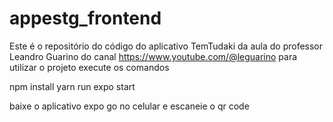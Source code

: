 ﻿# appestg_frontend
Este é o repositório do código do aplicativo TemTudaki da aula do professor Leandro Guarino do canal https://www.youtube.com/@leguarino 
para utilizar o projeto execute os comandos

npm install
yarn run
expo start 

baixe o aplicativo expo go no celular e escaneie o qr code

